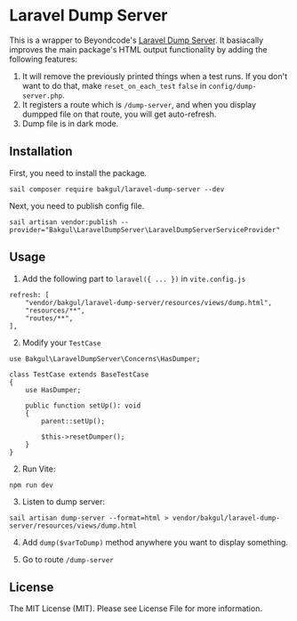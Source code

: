 # Laravel Dump Server

This is a wrapper to Beyondcode's [Laravel Dump Server](https://github.com/beyondcode/laravel-dump-server). It basiacally improves the main package's HTML output functionality by adding the following features:

1. It will remove the previously printed things when a test runs. If you don't want to do that, make `reset_on_each_test` `false` in `config/dump-server.php`.
2. It registers a route which is `/dump-server`, and when you display dumpped file on that route, you will get auto-refresh.
3. Dump file is in dark mode.

## Installation

First, you need to install the package.

```
sail composer require bakgul/laravel-dump-server --dev
```

Next, you need to publish config file.

```
sail artisan vendor:publish --provider="Bakgul\LaravelDumpServer\LaravelDumpServerServiceProvider"
```

## Usage

1. Add the following part to `laravel({ ... })` in `vite.config.js`

```
refresh: [
    "vendor/bakgul/laravel-dump-server/resources/views/dump.html",
    "resources/**",
    "routes/**",
],
```

2. Modify your `TestCase`

```
use Bakgul\LaravelDumpServer\Concerns\HasDumper;

class TestCase extends BaseTestCase
{
    use HasDumper;

    public function setUp(): void
    {
        parent::setUp();

        $this->resetDumper();
    }
}
```

2. Run Vite:

```
npm run dev
```

3. Listen to dump server:

```
sail artisan dump-server --format=html > vendor/bakgul/laravel-dump-server/resources/views/dump.html
```

4. Add `dump($varToDump)` method anywhere you want to display something.

5. Go to route `/dump-server`

## License

The MIT License (MIT). Please see License File for more information.
